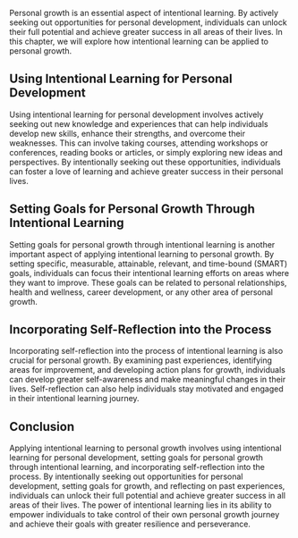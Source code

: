
Personal growth is an essential aspect of intentional learning. By actively seeking out opportunities for personal development, individuals can unlock their full potential and achieve greater success in all areas of their lives. In this chapter, we will explore how intentional learning can be applied to personal growth.

Using Intentional Learning for Personal Development
---------------------------------------------------

Using intentional learning for personal development involves actively seeking out new knowledge and experiences that can help individuals develop new skills, enhance their strengths, and overcome their weaknesses. This can involve taking courses, attending workshops or conferences, reading books or articles, or simply exploring new ideas and perspectives. By intentionally seeking out these opportunities, individuals can foster a love of learning and achieve greater success in their personal lives.

Setting Goals for Personal Growth Through Intentional Learning
--------------------------------------------------------------

Setting goals for personal growth through intentional learning is another important aspect of applying intentional learning to personal growth. By setting specific, measurable, attainable, relevant, and time-bound (SMART) goals, individuals can focus their intentional learning efforts on areas where they want to improve. These goals can be related to personal relationships, health and wellness, career development, or any other area of personal growth.

Incorporating Self-Reflection into the Process
----------------------------------------------

Incorporating self-reflection into the process of intentional learning is also crucial for personal growth. By examining past experiences, identifying areas for improvement, and developing action plans for growth, individuals can develop greater self-awareness and make meaningful changes in their lives. Self-reflection can also help individuals stay motivated and engaged in their intentional learning journey.

Conclusion
----------

Applying intentional learning to personal growth involves using intentional learning for personal development, setting goals for personal growth through intentional learning, and incorporating self-reflection into the process. By intentionally seeking out opportunities for personal development, setting goals for growth, and reflecting on past experiences, individuals can unlock their full potential and achieve greater success in all areas of their lives. The power of intentional learning lies in its ability to empower individuals to take control of their own personal growth journey and achieve their goals with greater resilience and perseverance.
